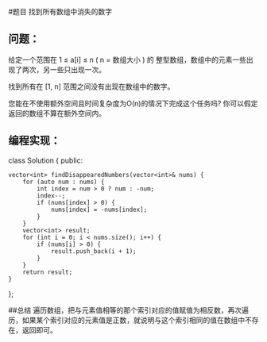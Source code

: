 #题目
找到所有数组中消失的数字
## 问题： 
给定一个范围在  1 ≤ a[i] ≤ n ( n = 数组大小 ) 的 整型数组，数组中的元素一些出现了两次，另一些只出现一次。

找到所有在 [1, n] 范围之间没有出现在数组中的数字。

您能在不使用额外空间且时间复杂度为O(n)的情况下完成这个任务吗? 你可以假定返回的数组不算在额外空间内。
## 编程实现：

class Solution {
public:

    vector<int> findDisappearedNumbers(vector<int>& nums) {
        for (auto num : nums) {
            int index = num > 0 ? num : -num;
            index--;
            if (nums[index] > 0) {
                nums[index] = -nums[index];
            }
        }
        vector<int> result;
        for (int i = 0; i < nums.size(); i++) {
            if (nums[i] > 0) {
                result.push_back(i + 1);
            }
        }
        return result;
    }
};

##总结
遍历数组，把与元素值相等的那个索引对应的值赋值为相反数，再次遍历，如果某个索引对应的元素值是正数，就说明与这个索引相同的值在数组中不存在，返回即可。